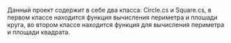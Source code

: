 Данный проект содержит в себе два класса: Circle.cs и Square.cs, в первом классе 
находится функция вычисления периметра и плошади круга, во втором классе находится
функция для вычисления периметра и площади квадрата.